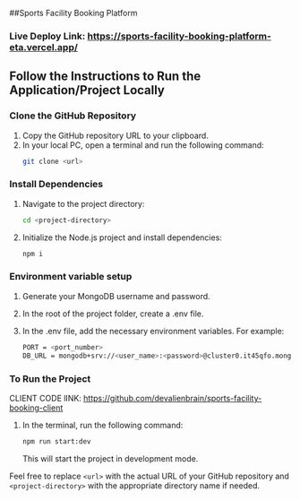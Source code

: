 ##Sports Facility Booking Platform

### Live Deploy Link: https://sports-facility-booking-platform-eta.vercel.app/


## Follow the Instructions to Run the Application/Project Locally

### Clone the GitHub Repository

1. Copy the GitHub repository URL to your clipboard.
2. In your local PC, open a terminal and run the following command:
   ```sh
   git clone <url>
   ```

### Install Dependencies

1. Navigate to the project directory:
   ```sh
   cd <project-directory>
   ```
2. Initialize the Node.js project and install dependencies:
   ```sh
   npm i
   ```

### Environment variable setup

1. Generate your MongoDB username and password.
2. In the root of the project folder, create a .env file.
3. In the .env file, add the necessary environment variables. For example:

   ```sh
   PORT = <port_number>
   DB_URL = mongodb+srv://<user_name>:<password>@cluster0.it45qfo.mongodb.net/express-mongoose-typescript-project?retryWrites=true&w=majority&appName=Cluster0

   ```

### To Run the Project



CLIENT CODE lINK: https://github.com/devalienbrain/sports-facility-booking-client

1. In the terminal, run the following command:
   ```sh
   npm run start:dev
   ```
   This will start the project in development mode.

Feel free to replace `<url>` with the actual URL of your GitHub repository and `<project-directory>` with the appropriate directory name if needed.
